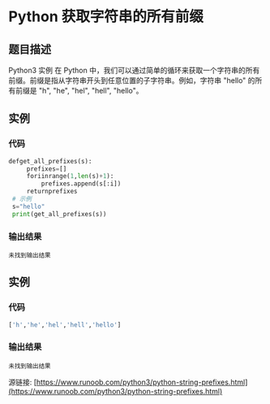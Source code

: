 # Python 获取字符串的所有前缀

## 题目描述
Python3 实例
在 Python 中，我们可以通过简单的循环来获取一个字符串的所有前缀。前缀是指从字符串开头到任意位置的子字符串。例如，字符串 "hello" 的所有前缀是 "h", "he", "hel", "hell", "hello"。

## 实例
### 代码
```python
defget_all_prefixes(s):
     prefixes=[]
     foriinrange(1,len(s)+1):
         prefixes.append(s[:i])
     returnprefixes
 # 示例
 s="hello"
 print(get_all_prefixes(s))
```
### 输出结果
```
未找到输出结果
```
## 实例
### 代码
```python
['h','he','hel','hell','hello']
```
### 输出结果
```
未找到输出结果
```
源链接: [https://www.runoob.com/python3/python-string-prefixes.html](https://www.runoob.com/python3/python-string-prefixes.html)